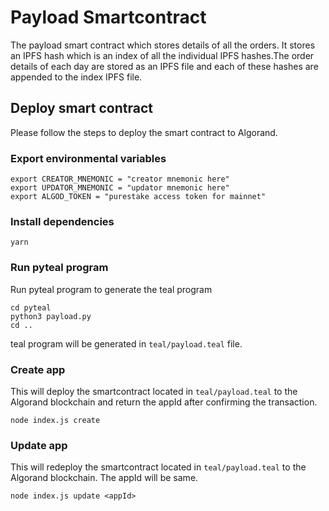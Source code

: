 # Payload Smartcontract

The payload smart contract which stores details of all the orders. It stores an IPFS hash which is an index of all the individual IPFS hashes.The order details of each day are stored as an IPFS file and each of these hashes are appended to the index IPFS file.

## Deploy smart contract
Please follow the steps to deploy the smart contract to Algorand.

### Export environmental variables
```
export CREATOR_MNEMONIC = "creator mnemonic here"
export UPDATOR_MNEMONIC = "updator mnemonic here"
export ALGOD_TOKEN = "purestake access token for mainnet"
```
### Install dependencies
```
yarn
```
### Run pyteal program
Run pyteal program to generate the teal program
```
cd pyteal
python3 payload.py
cd ..
```
teal program will be generated in `teal/payload.teal` file.
### Create app
This will deploy the smartcontract located in `teal/payload.teal` to the Algorand blockchain and return the appId after confirming the transaction.
```
node index.js create
```
### Update app
This will redeploy the smartcontract located in `teal/payload.teal` to the Algorand blockchain. The appId will be same.
```
node index.js update <appId>
```